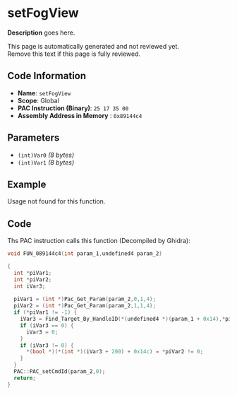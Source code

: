 # setFogView

**Description** goes here.

This page is automatically generated and not reviewed yet.<br>Remove this text if this page is fully reviewed.

## Code Information

- **Name**: `setFogView`
- **Scope**: Global
- **PAC Instruction (Binary)**: `25 17 35 00`
- **Assembly Address in Memory** : `0x89144c4`

## Parameters

- `(int)Var0` *(8 bytes)*
- `(int)Var1` *(8 bytes)*

## Example

Usage not found for this function.

## Code

Ths PAC instruction calls this function (Decompiled by Ghidra):

```c
void FUN_089144c4(int param_1,undefined4 param_2)

{
  int *piVar1;
  int *piVar2;
  int iVar3;
  
  piVar1 = (int *)Pac_Get_Param(param_2,0,1,4);
  piVar2 = (int *)Pac_Get_Param(param_2,1,1,4);
  if (*piVar1 != -1) {
    iVar3 = Find_Target_By_HandleID(*(undefined4 *)(param_1 + 0x14),*piVar1,1);
    if (iVar3 == 0) {
      iVar3 = 0;
    }
    if (iVar3 != 0) {
      *(bool *)(*(int *)(iVar3 + 200) + 0x14c) = *piVar2 != 0;
    }
  }
  PAC::PAC_setCmdId(param_2,0);
  return;
}
```

